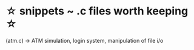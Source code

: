 # ☆ snippets ~ .c files worth keeping ☆ #

(atm.c) -> ATM simulation, login system, manipulation of file i/o 

